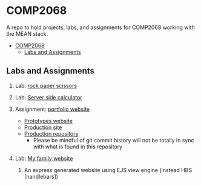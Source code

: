 # COMP2068

A repo to hold projects, labs, and assignments for COMP2068 working with the MEAN stack.

- [COMP2068](#comp2068)
  - [Labs and Assignments](#labs-and-assignments)

## Labs and Assignments

1. Lab: [rock paper scissors](/Lab1-Rock-Paper-Scissors/)

2. Lab: [Server side calculator](/Lab2-Simple-Calculator/)

3. Assignment: [portfolio website](https://github.com/csc530/COMP2068/assignment1-portfolio/)
   - [Prototypes website](https://csc530.github.io/COMP2068/assignment1-portfolio/docs/portfolio-prototype/index.html)
   - [Production site](https://csc530-portfolio.herokuapp.com)
   - [Production repository](https://github.com/csc530/portfolio-website)
     - Please be mindful of git commit history will not be totally in sync with what is found in this repository
4. Lab: [My family website](/lab3-expressJS/)
   1. An express generated website using EJS view engine (instead HBS [handlebars])
